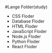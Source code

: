 #Lange Folder(study)
- CSS Floder
- Database Floder
- HTML Floder
- JavaScript Floder
- Node.js Floder
- Python Floder
- React Floder